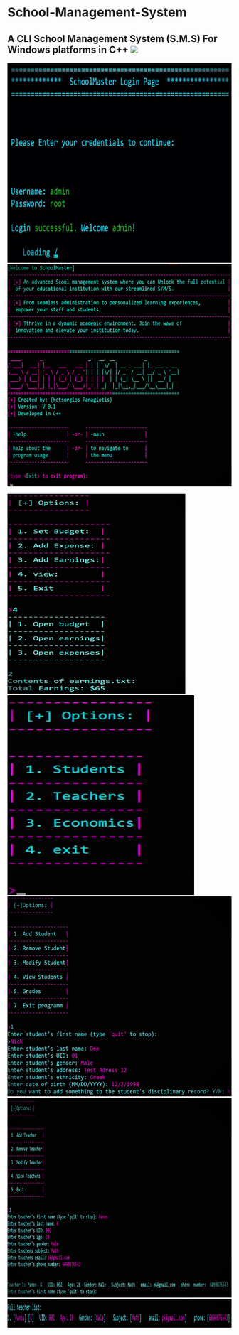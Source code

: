 
# School-Management-System
A CLI School Management System (S.M.S) For Windows platforms in C++
<img src = "https://c4.wallpaperflare.com/wallpaper/935/690/342/c-plus-plus-c-code-wallpaper-preview.jpg">
---
 <img src="https://github.com/PanagiotisKots/School-Management-System/blob/main/img/5.jpg" width="4420px" height = "450px">
 
<img src="https://github.com/PanagiotisKots/School-Management-System/blob/main/img/4.jpg" width="4400px" height = "500px">

<img src="https://github.com/PanagiotisKots/School-Management-System/blob/main/img/10.jpg"  width="400px" height = "450px">  <img src="https://github.com/PanagiotisKots/School-Management-System/blob/main/img/6.jpg" width="420px" height = "450px">
<br>
<img src="https://github.com/PanagiotisKots/School-Management-System/blob/main/img/7.jpg" width="4450px" height = "450px"> <img src="https://github.com/PanagiotisKots/School-Management-System/blob/main/img/8.jpg"  width="4450px" height = "450px">
<br>
<img src="https://github.com/PanagiotisKots/School-Management-System/blob/main/img/9.jpg"  width="4450px" height = "65px">
